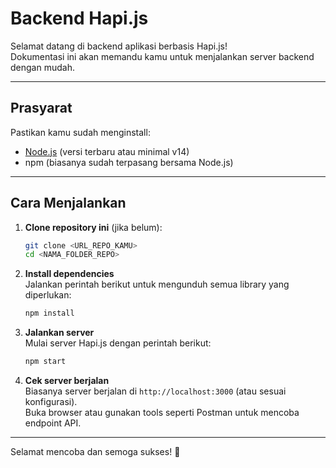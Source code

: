 # Backend Hapi.js

Selamat datang di backend aplikasi berbasis Hapi.js!  
Dokumentasi ini akan memandu kamu untuk menjalankan server backend dengan mudah.

---

## Prasyarat

Pastikan kamu sudah menginstall:

- [Node.js](https://nodejs.org/) (versi terbaru atau minimal v14)
- npm (biasanya sudah terpasang bersama Node.js)

---

## Cara Menjalankan

1. **Clone repository ini** (jika belum):

   ```bash
   git clone <URL_REPO_KAMU>
   cd <NAMA_FOLDER_REPO>
   ```

2. **Install dependencies**  
   Jalankan perintah berikut untuk mengunduh semua library yang diperlukan:

   ```bash
   npm install
   ```

3. **Jalankan server**  
   Mulai server Hapi.js dengan perintah berikut:

   ```bash
   npm start
   ```

4. **Cek server berjalan**  
   Biasanya server berjalan di `http://localhost:3000` (atau sesuai konfigurasi).  
   Buka browser atau gunakan tools seperti Postman untuk mencoba endpoint API.

---

Selamat mencoba dan semoga sukses! 🚀
